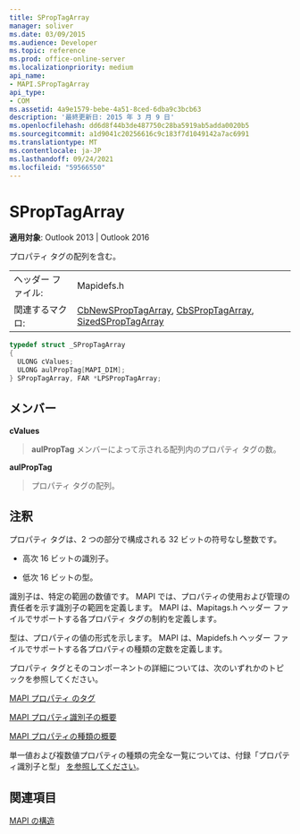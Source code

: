 ```yaml
---
title: SPropTagArray
manager: soliver
ms.date: 03/09/2015
ms.audience: Developer
ms.topic: reference
ms.prod: office-online-server
ms.localizationpriority: medium
api_name:
- MAPI.SPropTagArray
api_type:
- COM
ms.assetid: 4a9e1579-bebe-4a51-8ced-6dba9c3bcb63
description: '最終更新日: 2015 年 3 月 9 日'
ms.openlocfilehash: dd6d8f44b3de487750c28ba5919ab5adda0020b5
ms.sourcegitcommit: a1d9041c20256616c9c183f7d1049142a7ac6991
ms.translationtype: MT
ms.contentlocale: ja-JP
ms.lasthandoff: 09/24/2021
ms.locfileid: "59566550"
---
```

# <a name="sproptagarray"></a>SPropTagArray

  
  
**適用対象**: Outlook 2013 | Outlook 2016 
  
プロパティ タグの配列を含む。 
  
|||
|:-----|:-----|
|ヘッダー ファイル:  <br/> |Mapidefs.h  <br/> |
|関連するマクロ:  <br/> |[CbNewSPropTagArray](cbnewsproptagarray.md), [CbSPropTagArray](cbsproptagarray.md), [SizedSPropTagArray](sizedsproptagarray.md) <br/> |
   
```cpp
typedef struct _SPropTagArray
{
  ULONG cValues;
  ULONG aulPropTag[MAPI_DIM];
} SPropTagArray, FAR *LPSPropTagArray;

```

## <a name="members"></a>メンバー

 **cValues**
  
> **aulPropTag** メンバーによって示される配列内のプロパティ タグの数。 
    
 **aulPropTag**
  
> プロパティ タグの配列。
    
## <a name="remarks"></a>注釈

プロパティ タグは、2 つの部分で構成される 32 ビットの符号なし整数です。 
  
- 高次 16 ビットの識別子。
    
- 低次 16 ビットの型。
    
識別子は、特定の範囲の数値です。 MAPI では、プロパティの使用および管理の責任者を示す識別子の範囲を定義します。 MAPI は、Mapitags.h ヘッダー ファイルでサポートする各プロパティ タグの制約を定義します。
  
型は、プロパティの値の形式を示します。 MAPI は、Mapidefs.h ヘッダー ファイルでサポートする各プロパティの種類の定数を定義します。 
  
プロパティ タグとそのコンポーネントの詳細については、次のいずれかのトピックを参照してください。 
  
[MAPI プロパティ のタグ](mapi-property-tags.md)
  
[MAPI プロパティ識別子の概要](mapi-property-identifier-overview.md)
  
[MAPI プロパティの種類の概要](mapi-property-type-overview.md)
  
単一値および複数値プロパティの種類の完全な一覧については、付録「プロパティ識別子と型」 [を参照してください](property-identifiers-and-types.md)。 
  
## <a name="see-also"></a>関連項目



[MAPI の構造](mapi-structures.md)

